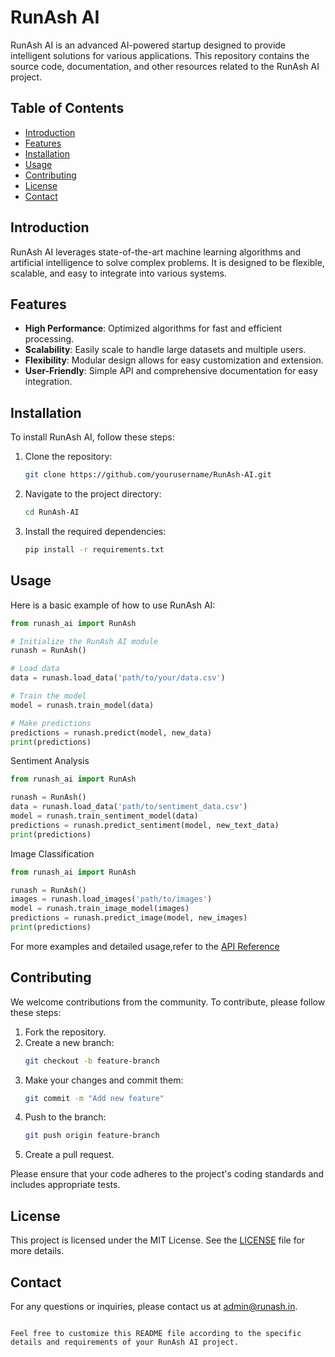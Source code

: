 # RunAsh AI

RunAsh AI is an advanced AI-powered startup designed to provide intelligent solutions for various applications. This repository contains the source code, documentation, and other resources related to the RunAsh AI project.

## Table of Contents
- [Introduction](#introduction)
- [Features](#features)
- [Installation](#installation)
- [Usage](#usage)
- [Contributing](#contributing)
- [License](#license)
- [Contact](#contact)

## Introduction
RunAsh AI leverages state-of-the-art machine learning algorithms and artificial intelligence to solve complex problems. It is designed to be flexible, scalable, and easy to integrate into various systems.

## Features
- **High Performance**: Optimized algorithms for fast and efficient processing.
- **Scalability**: Easily scale to handle large datasets and multiple users.
- **Flexibility**: Modular design allows for easy customization and extension.
- **User-Friendly**: Simple API and comprehensive documentation for easy integration.

## Installation
To install RunAsh AI, follow these steps:

1. Clone the repository:
    ```sh
    git clone https://github.com/yourusername/RunAsh-AI.git
    ```
2. Navigate to the project directory:
    ```sh
    cd RunAsh-AI
    ```
3. Install the required dependencies:
    ```sh
    pip install -r requirements.txt
    ```

## Usage
Here is a basic example of how to use RunAsh AI:

```python
from runash_ai import RunAsh

# Initialize the RunAsh AI module
runash = RunAsh()

# Load data
data = runash.load_data('path/to/your/data.csv')

# Train the model
model = runash.train_model(data)

# Make predictions
predictions = runash.predict(model, new_data)
print(predictions)
```
Sentiment Analysis

```python
from runash_ai import RunAsh

runash = RunAsh()
data = runash.load_data('path/to/sentiment_data.csv')
model = runash.train_sentiment_model(data)
predictions = runash.predict_sentiment(model, new_text_data)
print(predictions)
```
Image Classification 

```python
from runash_ai import RunAsh

runash = RunAsh()
images = runash.load_images('path/to/images')
model = runash.train_image_model(images)
predictions = runash.predict_image(model, new_images)
print(predictions)
```
For more examples and detailed usage,refer to the [API Reference](docs/api_reference.md)
## Contributing
We welcome contributions from the community. To contribute, please follow these steps:

1. Fork the repository.
2. Create a new branch:
    ```sh
    git checkout -b feature-branch
    ```
3. Make your changes and commit them:
    ```sh
    git commit -m "Add new feature"
    ```
4. Push to the branch:
    ```sh
    git push origin feature-branch
    ```
5. Create a pull request.

Please ensure that your code adheres to the project's coding standards and includes appropriate tests.

## License
This project is licensed under the MIT License. See the [LICENSE](LICENSE) file for more details.

## Contact
For any questions or inquiries, please contact us at [admin@runash.in](mailto:admin@runash.in).

```

Feel free to customize this README file according to the specific details and requirements of your RunAsh AI project.
